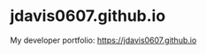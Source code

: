# jdavis0607.github.io
My developer portfolio: <a href="portfolio-details-installer.html" title="Joel Davis' Developer Portfolio" target="_blank" data-wpel-link="external" rel="external noopener noreferrer">https://jdavis0607.github.io</a>
